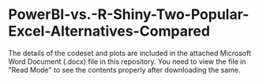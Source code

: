 # PowerBI-vs.-R-Shiny-Two-Popular-Excel-Alternatives-Compared

The details of the codeset and plots are included in the attached Microsoft Word Document (.docx) file in this repository. 
You need to view the file in "Read Mode" to see the contents properly after downloading the same.
